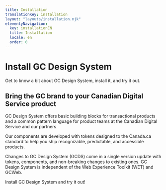 ```yaml
---
title: Installation
translationKey: installation
layout: "layouts/installation.njk"
eleventyNavigation:
  key: installationEN
  title: Installation
  locale: en
  order: 0
---
```


# Install GC Design System

Get to know a bit about GC Design System, install it, and try it out.

## Bring the GC brand to your Canadian Digital Service product

GC Design System offers basic building blocks for transactional products and a common pattern language for product teams at the Canadian Digital Service and our partners.

Our components are developed with tokens designed to the Canada.ca standard to help you ship recognizable, predictable, and accessible products.

Changes to GC Design System (GCDS) come in a single version update with tokens, components, and non-breaking changes to existing ones. GC Design System is independent of the Web Experience Toolkit (WET) and GCWeb.

Install GC Design System and try it out!

